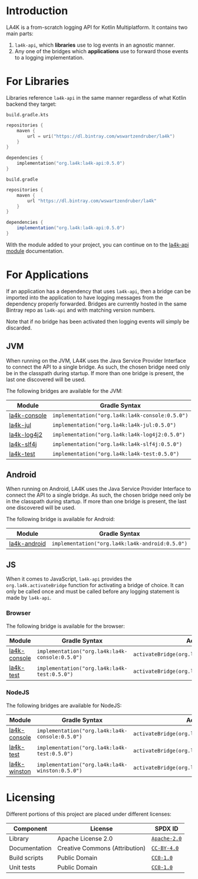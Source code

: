 <!--
    SPDX-FileCopyrightText: 2021 William Swartzendruber <wswartzendruber@gmail.com>

    SPDX-License-Identifier: CC-BY-4.0
-->

# Introduction

LA4K is a from-scratch logging API for Kotlin Multiplatform. It contains two main parts:

1. `la4k-api`, which **libraries** use to log events in an agnostic manner.
2. Any one of the bridges which **applications** use to forward those events to a logging
   implementation.

# For Libraries

Libraries reference `la4k-api` in the same manner regardless of what Kotlin backend they target:

`build.gradle.kts`
```kotlin
repositories {
    maven {
        url = uri("https://dl.bintray.com/wswartzendruber/la4k")
    }
}

dependencies {
    implementation("org.la4k:la4k-api:0.5.0")
}
```

`build.gradle`
```groovy
repositories {
    maven {
        url "https://dl.bintray.com/wswartzendruber/la4k"
    }
}

dependencies {
    implementation("org.la4k:la4k-api:0.5.0")
}
```

With the module added to your project, you can continue on to the [la4k-api module](la4k-api)
documentation.

# For Applications

If an application has a dependency that uses `la4k-api`, then a bridge can be imported into the
application to have logging messages from the dependency properly forwarded. Bridges are
currently hosted in the same Bintray repo as `la4k-api` and with matching version numbers.

Note that if no bridge has been activated then logging events will simply be discarded.

## JVM

When running on the JVM, LA4K uses the Java Service Provider Interface to connect the API to a
single bridge. As such, the chosen bridge need only be in the classpath during startup. If more
than one bridge is present, the last one discovered will be used.

The following bridges are available for the JVM:

| Module                       | Gradle Syntax                                   |
|------------------------------|-------------------------------------------------|
| [la4k-console](la4k-console) | `implementation("org.la4k:la4k-console:0.5.0")` |
| [la4k-jul](la4k-jul)         | `implementation("org.la4k:la4k-jul:0.5.0")`     |
| [la4k-log4j2](la4k-log4j2)   | `implementation("org.la4k:la4k-log4j2:0.5.0")`  |
| [la4k-slf4j](la4k-slf4j)     | `implementation("org.la4k:la4k-slf4j:0.5.0")`   |
| [la4k-test](la4k-test)       | `implementation("org.la4k:la4k-test:0.5.0")`    |

## Android

When running on Android, LA4K uses the Java Service Provider Interface to connect the API to a
single bridge. As such, the chosen bridge need only be in the classpath during startup. If more
than one bridge is present, the last one discovered will be used.

The following bridge is available for Android:

| Module                       | Gradle Syntax                                   |
|------------------------------|-------------------------------------------------|
| [la4k-android](la4k-android) | `implementation("org.la4k:la4k-android:0.5.0")` |

## JS

When it comes to JavaScript, `la4k-api` provides the `org.la4k.activateBridge` function for
activating a bridge of choice. It can only be called once and must be called before any logging
statement is made by `la4k-api`.

### Browser

The following bridge is available for the browser:

| Module                       | Gradle Syntax                                   | Activation
|------------------------------|-------------------------------------------------|-------------------------------------------------|
| [la4k-console](la4k-console) | `implementation("org.la4k:la4k-console:0.5.0")` | `activateBridge(org.la4k.test.ConsoleBridge())` |
| [la4k-test](la4k-test)       | `implementation("org.la4k:la4k-test:0.5.0")`    | `activateBridge(org.la4k.test.TestBridge())`    |

### NodeJS

The following bridges are available for NodeJS:

| Module                       | Gradle Syntax                                   | Activation                                      |
|------------------------------|-------------------------------------------------|-------------------------------------------------|
| [la4k-console](la4k-console) | `implementation("org.la4k:la4k-console:0.5.0")` | `activateBridge(org.la4k.test.ConsoleBridge())` |
| [la4k-test](la4k-test)       | `implementation("org.la4k:la4k-test:0.5.0")`    | `activateBridge(org.la4k.test.TestBridge())`    |
| [la4k-winston](la4k-winston) | `implementation("org.la4k:la4k-winston:0.5.0")` | `activateBridge(org.la4k.test.WinstonBridge())` |

# Licensing

Different portions of this project are placed under different licenses:

| Component     | License                        | SPDX ID                                 |
|---------------|--------------------------------|-----------------------------------------|
| Library       | Apache License 2.0             | [`Apache-2.0`](LICENSES/Apache-2.0.txt) |
| Documentation | Creative Commons (Attribution) | [`CC-BY-4.0`](LICENSES/CC-BY-4.0.txt)   |
| Build scripts | Public Domain                  | [`CC0-1.0`](LICENSES/CC0-1.0.txt)       |
| Unit tests    | Public Domain                  | [`CC0-1.0`](LICENSES/CC0-1.0.txt)       |
